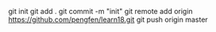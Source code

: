 git init
git add .
git commit -m "init"
git remote add origin https://github.com/pengfen/learn18.git
git push origin master
